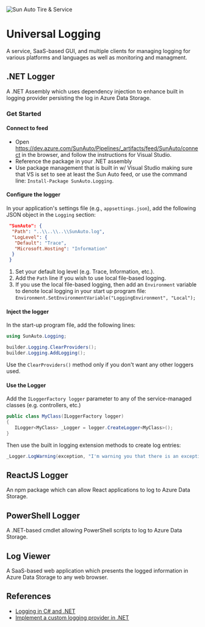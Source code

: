 
![Sun Auto Tire & Service](https://white-meadow-0b97e2410.4.azurestaticapps.net/SunAutoLogoBRsm.png)

# Universal Logging

A service, SaaS-based GUI, and multiple clients for managing logging for various platforms and languages as well as monitoring and managment.

## .NET Logger

A .NET Assembly which uses dependency injection to enhance built in logging provider persisting the log in Azure Data Storage.

### Get Started

#### Connect to feed

* Open <https://dev.azure.com/SunAuto/Pipelines/_artifacts/feed/SunAuto/connect> in the browser, and follow the instructions for Visual Studio.
* Reference the package in your .NET assembly
* Use package management that is built in w/ Visual Studio making sure that VS is set to see at least the Sun Auto feed, or use the command line: `Install-Package SunAuto.Logging`.

#### Configure the logger

In your application's settings file (e.g., `appsettings.json`), add the following JSON object in the `Logging` section:

 ```JSON
  "SunAuto": {
   "Path": "..\\..\\..\\SunAuto.log",
   "LogLevel": {
    "Default": "Trace",
    "Microsoft.Hosting": "Information"
   }
  }
 ```

1. Set your default log level (e.g. Trace, Information, etc.).
1. Add the `Path` line if you wish to use local file-based logging.
1. If you use the local file-based logging, then add an `Environment` variable to denote local logging in your start up program file:
     `Environment.SetEnvironmentVariable("LoggingEnvironment", "Local");`

#### Inject the logger

In the start-up program file, add the following lines:

 ```cs
 using SunAuto.Logging;

 builder.Logging.ClearProviders();
 builder.Logging.AddLogging();
 ```

 Use the `ClearProviders()` method only if you don't want any other loggers used.

#### Use the Logger

Add the `ILoggerFactory logger` parameter to any of the service-managed classes (e.g. controllers, etc.)

 ```C#
 public class MyClass(ILoggerFactory logger)
 {
    ILogger<MyClass> _Logger = logger.CreateLogger<MyClass>();
 }
```

Then use the built in logging extension methods to create log entries:

```cs
_Logger.LogWarning(exception, "I'm warning you that there is an exception.");
```

## ReactJS Logger

An npm package which can allow React applications to log to Azure Data Storage.

## PowerShell Logger

A .NET-based cmdlet allowing PowerShell scripts to log to Azure Data Storage.

## Log Viewer

A SaaS-based web application which presents the logged information in Azure Data Storage to any web browser.

## References

* [Logging in C# and .NET](https://learn.microsoft.com/en-us/dotnet/core/extensions/logging?tabs=command-line)
* [Implement a custom logging provider in .NET](https://learn.microsoft.com/en-us/dotnet/core/extensions/custom-logging-provider)